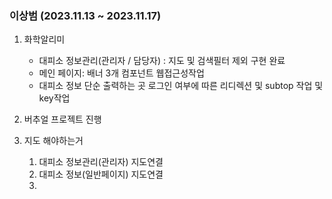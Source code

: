 
### 이상범 (2023.11.13 ~ 2023.11.17)

1. 화학알리미
	- 대피소 정보관리(관리자 / 담당자) : 지도 및 검색필터 제외 구현 완료
	- 메인 페이지: 배너 3개 컴포넌트 웹접근성작업
	- 대피소 정보 단순 출력하는 곳 로그인 여부에 따른 리디렉션 및 subtop 작업 및 key작업

2. 버추얼 프로젝트 진행



3. 지도 해야하는거 
	1. 대피소 정보관리(관리자) 지도연결
	2. 대피소 정보(일반페이지) 지도연결
	3. 